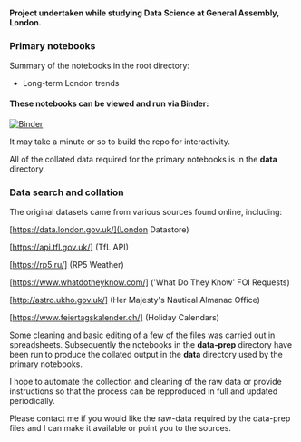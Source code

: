 

#### Project undertaken while studying Data Science at General Assembly, London.

### Primary notebooks

Summary of the notebooks in the root directory:
- Long-term London trends

#### These notebooks can be viewed and run via Binder:

[![Binder](https://mybinder.org/badge_logo.svg)](https://mybinder.org/v2/gh/intp8/bb/master)

It may take a minute or so to build the repo for interactivity.

All of the collated data required for the primary notebooks is in the **data** directory. 

### Data search and collation

The original datasets came from various sources found online, including:

[https://data.london.gov.uk/](London Datastore)

[https://api.tfl.gov.uk/] (TfL API)

[https://rp5.ru/] (RP5 Weather)

[https://www.whatdotheyknow.com/] ('What Do They Know' FOI Requests)

[http://astro.ukho.gov.uk/] (Her Majesty's Nautical Almanac Office)

[https://www.feiertagskalender.ch/] (Holiday Calendars)

Some cleaning and basic editing of a few of the files was carried out in spreadsheets. Subsequently the notebooks in the **data-prep** directory have been run to produce the collated output in the **data** directory used by the primary notebooks. 

I hope to automate the collection and cleaning of the raw data or provide instructions so that the process can be repproduced in full and updated periodically. 

Please contact me if you would like the raw-data required by the data-prep files and I can make it available or point you to the sources.
